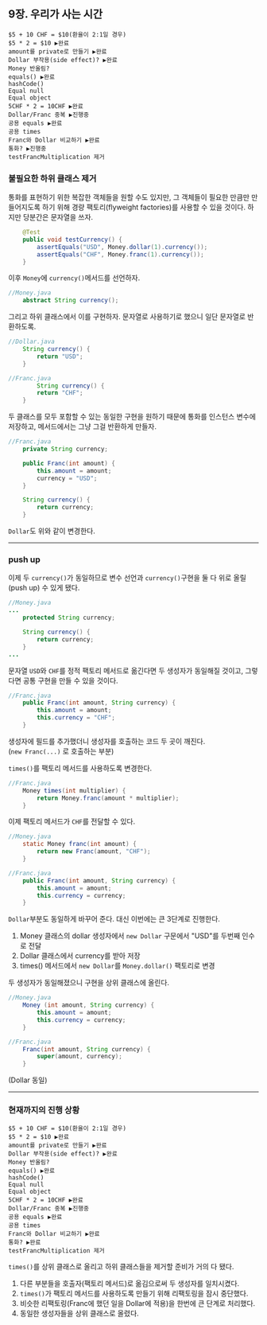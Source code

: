 ## 9장. 우리가 사는 시간

```
$5 + 10 CHF = $10(환율이 2:1일 경우)
$5 * 2 = $10 ▶완료
amount를 private로 만들기 ▶완료
Dollar 부작용(side effect)? ▶완료
Money 반올림?
equals() ▶완료
hashCode()
Equal null
Equal object
5CHF * 2 = 10CHF ▶완료
Dollar/Franc 중복 ▶진행중
공용 equals ▶완료
공용 times
Franc와 Dollar 비교하기 ▶완료
통화? ▶진행중
testFrancMultiplication 제거
```

### 불필요한 하위 클래스 제거

통화를 표현하기 위한 복잡한 객체들을 원할 수도 있지만, 그 객체들이 필요한 만큼만 만들어지도록 하기 위해 경량 팩토리(flyweight factories)를 사용할 수 있을 것이다. 하지만 당분간은 문자열을 쓰자.

```java
    @Test
    public void testCurrency() {
        assertEquals("USD", Money.dollar(1).currency());
        assertEquals("CHF", Money.franc(1).currency());
    }
```

이후 `Money`에 `currency()`메서드를 선언하자.

```java
//Money.java
    abstract String currency();
```

그리고 하위 클래스에서 이를 구현하자. 문자열로 사용하기로 했으니 일단 문자열로 반환하도록.

```java
//Dollar.java
    String currency() {
        return "USD";
    }

//Franc.java
        String currency() {
        return "CHF";
    }
```

두 클래스를 모두 포함할 수 있는 동일한 구현을 원하기 때문에 통화를 인스턴스 변수에 저장하고, 메서드에서는 그냥 그걸 반환하게 만들자.

```java
//Franc.java
    private String currency;

    public Franc(int amount) {
        this.amount = amount;
        currency = "USD";
    }

    String currency() {
        return currency;
    }
```

`Dollar`도 위와 같이 변경한다.

---

### push up

이제 두 `currency()`가 동일하므로 변수 선언과 `currency()`구현을 둘 다 위로 올릴(push up) 수 있게 됐다.

```java
//Money.java
...
    protected String currency;

    String currency() {
        return currency;
    }
...
```

문자열 `USD`와 `CHF`를 정적 팩토리 메서드로 옮긴다면 두 생성자가 동일해질 것이고, 그렇다면 공통 구현을 만들 수 있을 것이다.

```java
//Franc.java
    public Franc(int amount, String currency) {
        this.amount = amount;
        this.currency = "CHF";
    }
```

생성자에 필드를 추가했더니 생성자를 호출하는 코드 두 곳이 깨진다.  
(`new Franc(...)` 로 호출하는 부분)

`times()`를 팩토리 메서드를 사용하도록 변경한다.

```java
//Franc.java
    Money times(int multiplier) {
        return Money.franc(amount * multiplier);
    }
```

이제 팩토리 메서드가 `CHF`를 전달할 수 있다.

```java
//Money.java
    static Money franc(int amount) {
        return new Franc(amount, "CHF");
    }
```

```java
//Franc.java
    public Franc(int amount, String currency) {
        this.amount = amount;
        this.currency = currency;
    }
```

`Dollar`부분도 동일하게 바꾸어 준다. 대신 이번에는 큰 3단계로 진행한다.

1. Money 클래스의 dollar 생성자에서 `new Dollar` 구문에서 "USD"를 두번째 인수로 전달
2. Dollar 클래스에서 currency를 받아 저장
3. times() 메서드에서 `new Dollar`를 `Money.dollar()` 팩토리로 변경

두 생성자가 동일해졌으니 구현을 상위 클래스에 올린다.

```java
//Money.java
    Money (int amount, String currency) {
        this.amount = amount;
        this.currency = currency;
    }
```

```java
//Franc.java
    Franc(int amount, String currency) {
        super(amount, currency);
    }
```

(Dollar 동일)

---

### 현재까지의 진행 상황

```
$5 + 10 CHF = $10(환율이 2:1일 경우)
$5 * 2 = $10 ▶완료
amount를 private로 만들기 ▶완료
Dollar 부작용(side effect)? ▶완료
Money 반올림?
equals() ▶완료
hashCode()
Equal null
Equal object
5CHF * 2 = 10CHF ▶완료
Dollar/Franc 중복 ▶진행중
공용 equals ▶완료
공용 times
Franc와 Dollar 비교하기 ▶완료
통화? ▶완료
testFrancMultiplication 제거
```

`times()`를 상위 클래스로 올리고 하위 클래스들을 제거할 준비가 거의 다 됐다.

1. 다른 부분들을 호출자(팩토리 메서드)로 옮김으로써 두 생성자를 일치시켰다.
2. `times()`가 팩토리 메서드를 사용하도록 만들기 위해 리팩토링을 잠시 중단했다.
3. 비슷한 리팩토링(Franc에 했던 일을 Dollar에 적용)을 한번에 큰 단계로 처리했다.
4. 동일한 생성자들을 상위 클래스로 올렸다.
